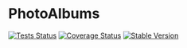 PhotoAlbums
============

[![Tests Status](https://github.com/NetCommons3/PhotoAlbums/actions/workflows/tests.yml/badge.svg?branch=master)](https://github.com/NetCommons3/PhotoAlbums/actions/workflows/tests.yml)
[![Coverage Status](https://coveralls.io/repos/NetCommons3/PhotoAlbums/badge.svg?branch=master)](https://coveralls.io/r/NetCommons3/PhotoAlbums?branch=master)
[![Stable Version](https://img.shields.io/packagist/v/netcommons/photo-albums.svg?label=stable)](https://packagist.org/packages/netcommons/photo-albums)
